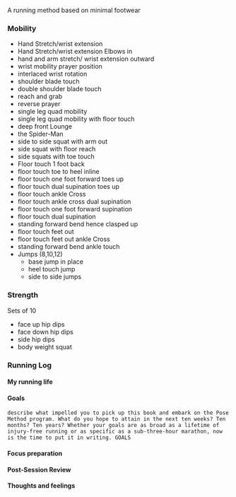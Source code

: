 A running method based on minimal footwear

### Mobility
* Hand Stretch/wrist extension
* Hand Stretch/wrist extension Elbows in
* hand and arm stretch/ wrist extension outward
* wrist mobility prayer position
* interlaced wrist rotation
* shoulder blade touch
* double shoulder blade touch
* reach and grab
* reverse prayer
* single leg quad mobility
* single leg quad mobility with floor touch
* deep front Lounge
* the Spider-Man
* side to side squat with arm out
* side squat with floor reach
* side squats with toe touch
* Floor touch 1 foot back
* floor touch toe to heel inline
* floor touch one foot forward toes up
* floor touch dual supination toes up
* floor touch ankle Cross
* floor touch ankle cross dual supination
* floor touch one foot forward supination
* floor touch dual supination
* standing forward bend hence clasped up
* floor touch feet out
* floor touch feet out ankle Cross
* standing forward bend ankle touch
* Jumps (8,10,12)
	* base jump in place
	* heel touch jump
	* side to side jumps 

### Strength
Sets of 10
* face up hip dips
* face down hip dips
* side hip dips
* body weight squat

### Running Log
#### My running life 

#### Goals 
```
describe what impelled you to pick up this book and embark on the Pose Method program. What do you hope to attain in the next ten weeks? Ten months? Ten years? Whether your goals are as broad as a lifetime of injury-free running or as specific as a sub-three-hour marathon, now is the time to put it in writing. GOALS
```

#### Focus preparation

#### Post-Session Review

#### Thoughts and feelings 


